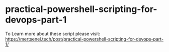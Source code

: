 # practical-powershell-scripting-for-devops-part-1

To Learn more about these script please visit: <https://mertsenel.tech/post/practical-powershell-scripting-for-devops-part-1/>
